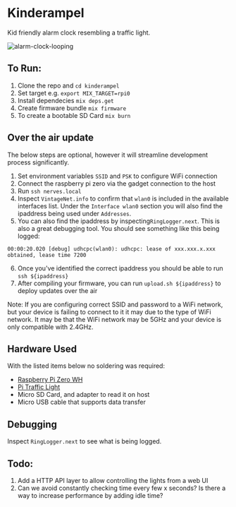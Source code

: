 # Kinderampel

Kid friendly alarm clock resembling a traffic light.

![alarm-clock-looping](https://user-images.githubusercontent.com/21044999/103445861-1a25b580-4c47-11eb-943f-b2163caa2044.gif)

## To Run:
1. Clone the repo and `cd kinderampel`
2. Set target e.g. `export MIX_TARGET=rpi0`
3. Install dependecies `mix deps.get`
4. Create firmware bundle `mix firmware`
5. To create a bootable SD Card `mix burn`

## Over the air update
The below steps are optional, however it will streamline development process significantly.
1. Set environment variables `SSID` and `PSK` to configure WiFi connection
2. Connect the raspberry pi zero via the gadget connection to the host
3. Run `ssh nerves.local`
4. Inspect `VintageNet.info` to confirm that `wlan0` is included in the available interfaces list. Under the `Interface wlan0` section you will also find the ipaddress being used under `Addresses`. 
5. You can also find the ipaddress by inspecting`RingLogger.next`. This is also a great debugging tool. You should see something like this being logged:
```
00:00:20.020 [debug] udhcpc(wlan0): udhcpc: lease of xxx.xxx.x.xxx obtained, lease time 7200
```
6. Once you've identified the correct ipaddress you should be able to run `ssh ${ipaddress}`
7. After compiling your firmware, you can run `upload.sh ${ipaddress}` to deploy updates over the air

Note: If you are configuring correct SSID and password to a WiFi network, but your device is failing to connect to it it may due to the type of WiFi network. It may be that the WiFi network may be 5GHz and your device is only compatible with 2.4GHz. 

## Hardware Used
With the listed items below no soldering was required:
- [Raspberry Pi Zero WH](https://www.adafruit.com/product/3708)
- [Pi Traffic Light](https://lowvoltagelabs.com/products/pi-traffic/)
- Micro SD Card, and adapter to read it on host
- Micro USB cable that supports data transfer

## Debugging
Inspect `RingLogger.next` to see what is being logged.

## Todo:
1. Add a HTTP API layer to allow controlling the lights from a web UI
2. Can we avoid constantly checking time every few x seconds? Is there a way to increase performance by adding idle time?
